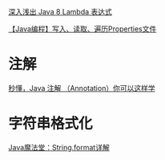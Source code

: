 [深入浅出 Java 8 Lambda 表达式](http://blog.oneapm.com/apm-tech/226.html)

[【Java编程】写入、读取、遍历Properties文件](https://blog.csdn.net/andie_guo/article/details/25425403)

# 注解

[秒懂，Java 注解 （Annotation）你可以这样学](https://blog.csdn.net/briblue/article/details/73824058)

# 字符串格式化

[Java魔法堂：String.format详解](https://www.cnblogs.com/fsjohnhuang/p/4094777.html)